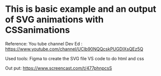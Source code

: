 # This is basic example and an output of SVG animations with CSSanimations
Reference:
   You tube channel Dev Ed : https://www.youtube.com/channel/UClb90NQQcskPUGDIXsQEz5Q 

Used tools:
  Figma to create the SVG file
  VS code to do html and css
  
Out put: 
https://www.screencast.com/t/477phnpcsS
